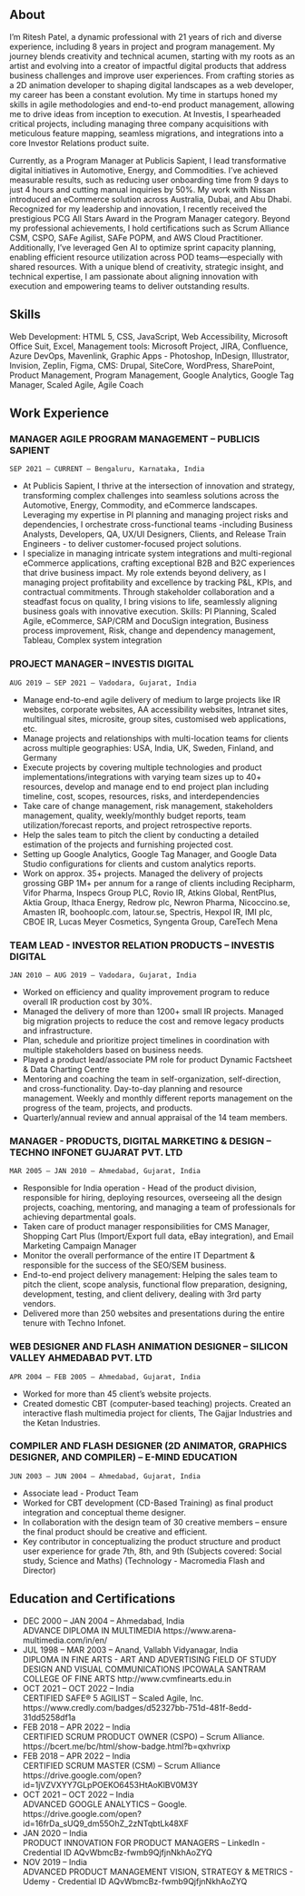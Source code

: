## About

I’m Ritesh Patel, a dynamic professional with 21 years of rich and diverse experience, including 8 years in project and program management. My journey blends creativity and technical acumen, starting with my roots as an artist and evolving into a creator of impactful digital products that address business challenges and improve user experiences. From crafting stories as a 2D animation developer to shaping digital landscapes as a web developer, my career has been a constant evolution. My time in startups honed my skills in agile methodologies and end-to-end product management, allowing me to drive ideas from inception to execution. At Investis, I spearheaded critical projects, including managing three company acquisitions with meticulous feature mapping, seamless migrations, and integrations into a core Investor Relations product suite.

Currently, as a Program Manager at Publicis Sapient, I lead transformative digital initiatives in Automotive, Energy, and Commodities. I’ve achieved measurable results, such as reducing user onboarding time from 9 days to just 4 hours and cutting manual inquiries by 50%. My work with Nissan introduced an eCommerce solution across Australia, Dubai, and Abu Dhabi. Recognized for my leadership and innovation, I recently received the prestigious PCG All Stars Award in the Program Manager category.
Beyond my professional achievements, I hold certifications such as Scrum Alliance CSM, CSPO, SAFe Agilist, SAFe POPM, and AWS Cloud Practitioner. Additionally, I’ve leveraged Gen AI to optimize sprint capacity planning, enabling efficient resource utilization across POD teams—especially with shared resources. With a unique blend of creativity, strategic insight, and technical expertise, I am passionate about aligning innovation with execution and empowering teams to deliver outstanding results.

## Skills

Web Development: HTML 5, CSS, JavaScript, Web Accessibility, Microsoft Office Suit, Excel, Management tools: Microsoft Project, JIRA, Confluence, Azure DevOps, Mavenlink, Graphic Apps - Photoshop, InDesign, Illustrator, Invision, Zeplin, Figma, CMS: Drupal, SiteCore, WordPress, SharePoint, Product Management, Program Management, Google Analytics, Google Tag Manager, Scaled Agile, Agile Coach

## Work Experience

### MANAGER AGILE PROGRAM MANAGEMENT – PUBLICIS SAPIENT
`SEP 2021 – CURRENT – Bengaluru, Karnataka, India` <br/>
<ul>
<li>At Publicis Sapient, I thrive at the intersection of innovation and strategy, transforming complex challenges into seamless solutions across the Automotive, Energy, Commodity, and eCommerce landscapes. Leveraging my expertise in PI planning and managing project risks and dependencies, I orchestrate cross-functional teams -including Business Analysts, Developers, QA, UX/UI Designers, Clients, and Release Train Engineers - to deliver customer-focused project solutions.</li>
<li>I specialize in managing intricate system integrations and multi-regional eCommerce applications, crafting exceptional B2B and B2C experiences that drive business impact. My role extends beyond delivery, as I managing project profitability and excellence by tracking P&L, KPIs, and contractual commitments. Through stakeholder collaboration and a steadfast focus on quality, I bring visions to life, seamlessly aligning business goals with innovative execution.
Skills: PI Planning, Scaled Agile, eCommerce, SAP/CRM and DocuSign integration, Business process improvement, Risk, change and dependency management, Tableau, Complex system integration</li>
</ul>

### PROJECT MANAGER – INVESTIS DIGITAL
`AUG 2019 – SEP 2021 – Vadodara, Gujarat, India`<br/>
<ul>
<li>Manage end-to-end agile delivery of medium to large projects like IR websites, corporate websites, AA accessibility websites, Intranet sites, multilingual sites, microsite, group sites, customised web applications, etc.</li>
<li>Manage projects and relationships with multi-location teams for clients across multiple geographies: USA, India, UK, Sweden, Finland, and Germany</li>
<li>Execute projects by covering multiple technologies and product implementations/integrations with varying team sizes up to 40+ resources, develop and manage end to end project plan including timeline, cost, scopes, resources, risks, and interdependencies</li>
<li>Take care of change management, risk management, stakeholders management, quality, weekly/monthly budget reports, team utilization/forecast reports, and project retrospective reports.</li>
<li>Help the sales team to pitch the client by conducting a detailed estimation of the projects and furnishing projected cost.</li>
<li>Setting up Google Analytics, Google Tag Manager, and Google Data Studio configurations for clients and custom analytics reports.</li>
<li>Work on approx. 35+ projects. Managed the delivery of projects grossing GBP 1M+ per annum for a range of clients including Recipharm, Vifor Pharma, Inspecs Group PLC, Rovio IR, Atkins Global, RentPlus, Aktia Group, Ithaca Energy, Redrow plc, Newron Pharma, Nicoccino.se, Amasten IR, boohooplc.com, latour.se, Spectris, Hexpol IR, IMI plc, CBOE IR, Lucas Meyer Cosmetics, Syngenta Group, CareTech Mena</li>
</ul>


### TEAM LEAD - INVESTOR RELATION PRODUCTS – INVESTIS DIGITAL
`JAN 2010 – AUG 2019 – Vadodara, Gujarat, India`<br/>
<ul>
<li>Worked on efficiency and quality improvement program to reduce overall IR production cost by 30%.</li>
<li>Managed the delivery of more than 1200+ small IR projects. Managed big migration projects to reduce the cost and remove legacy products and infrastructure. </li>
<li>Plan, schedule and prioritize project timelines in coordination with multiple stakeholders based on business needs. </li>
<li>Played a product lead/associate PM role for product Dynamic Factsheet & Data Charting Centre</li>
<li>Mentoring and coaching the team in self-organization, self-direction, and cross-functionality. Day-to-day planning and resource management. Weekly and monthly different reports management on the progress of the team, projects, and products.</li>
<li>Quarterly/annual review and annual appraisal of the 14 team members.</li>
</ul>


### MANAGER - PRODUCTS, DIGITAL MARKETING & DESIGN – TECHNO INFONET GUJARAT PVT. LTD
`MAR 2005 – JAN 2010 – Ahmedabad, Gujarat, India`<br/>
<ul>
<li>Responsible for India operation - Head of the product division, responsible for hiring, deploying resources, overseeing all the design projects, coaching, mentoring, and managing a team of professionals for achieving departmental goals.</li>
<li>Taken care of product manager responsibilities for CMS Manager, Shopping Cart Plus (Import/Export full data, eBay integration), and Email Marketing Campaign Manager</li>
<li>Monitor the overall performance of the entire IT Department & responsible for the success of the SEO/SEM business. </li>
<li>End-to-end project delivery management: Helping the sales team to pitch the client, scope analysis, functional flow preparation, designing, development, testing, and client delivery, dealing with 3rd party vendors. </li>
<li>Delivered more than 250 websites and presentations during the entire tenure with Techno Infonet. </li>
</ul>


### WEB DESIGNER AND FLASH ANIMATION DESIGNER – SILICON VALLEY AHMEDABAD PVT. LTD
`APR 2004 – FEB 2005 – Ahmedabad, Gujarat, India`<br/>
<ul>
<li>Worked for more than 45 client’s website projects.</li>
<li>Created domestic CBT (computer-based teaching) projects. Created an interactive flash multimedia project for clients, The Gajjar Industries and the Ketan Industries.</li>
</ul>


### COMPILER AND FLASH DESIGNER (2D ANIMATOR, GRAPHICS DESIGNER, AND COMPILER) – E-MIND EDUCATION
`JUN 2003 – JUN 2004 – Ahmedabad, Gujarat, India`<br/>
<ul>
<li>Associate lead - Product Team</li>
<li>Worked for CBT development (CD-Based Training) as final product integration and conceptual theme designer.</li>
<li>In collaboration with the design team of 30 creative members – ensure the final product should be creative and efficient. </li>
<li>Key contributor in conceptualizing the product structure and product user experience for grade 7th, 8th, and 9th (Subjects covered: Social study, Science and Maths) (Technology - Macromedia Flash and Director)</li>
</ul>


## Education and Certifications
<ul>
<li>
DEC 2000 – JAN 2004 – Ahmedabad, India <br/>
ADVANCE DIPLOMA IN MULTIMEDIA  https://www.arena-multimedia.com/in/en/	
</li>
<li>
JUL 1998 – MAR 2003 – Anand, Vallabh Vidyanagar, India <br/>
DIPLOMA IN FINE ARTS - ART AND ADVERTISING FIELD OF STUDY DESIGN AND VISUAL COMMUNICATIONS
IPCOWALA SANTRAM COLLEGE OF FINE ARTS  http://www.cvmfinearts.edu.in
</li>
  
<li>OCT 2021 – OCT 2022 – India <br/>
CERTIFIED SAFE® 5 AGILIST – Scaled Agile, Inc.  https://www.credly.com/badges/d52327bb-751d-481f-8edd-31dd5258df1a
</li>
<li>
FEB 2018 – APR 2022 – India <br/>
CERTIFIED SCRUM PRODUCT OWNER (CSPO) – Scrum Alliance. https://bcert.me/bc/html/show-badge.html?b=qxhvrixp
</li>
<li>
FEB 2018 – APR 2022 – India <br/>
CERTIFIED SCRUM MASTER (CSM) – Scrum Alliance https://drive.google.com/open?id=1jVZVXYY7GLpPOEKO6453HtAoKlBV0M3Y
</li>
<li>
OCT 2021 – OCT 2022 – India <br/>
ADVANCED GOOGLE ANALYTICS – Google.  https://drive.google.com/open?id=16frDa_sUQ9_dm55OhZ_2zNTqbtLk48XF
</li>
<li>
JAN 2020 – India <br/>
PRODUCT INNOVATION FOR PRODUCT MANAGERS – LinkedIn - Credential ID AQvWbmcBz-fwmb9QjfjnNkhAoZYQ
</li>
<li>
NOV 2019 – India <br/>
ADVANCED PRODUCT MANAGEMENT VISION, STRATEGY & METRICS - Udemy - Credential ID AQvWbmcBz-fwmb9QjfjnNkhAoZYQ
</li>

</ul>
